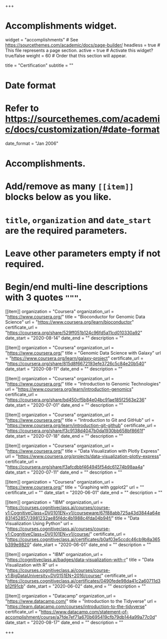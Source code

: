+++
# Accomplishments widget.
widget = "accomplishments"  # See https://sourcethemes.com/academic/docs/page-builder/
headless = true  # This file represents a page section.
active = true  # Activate this widget? true/false
weight = 60  # Order that this section will appear.

title = "Certification"
subtitle = ""

# Date format
#   Refer to https://sourcethemes.com/academic/docs/customization/#date-format
date_format = "Jan 2006"

# Accomplishments.
#   Add/remove as many `[[item]]` blocks below as you like.
#   `title`, `organization` and `date_start` are the required parameters.
#   Leave other parameters empty if not required.
#   Begin/end multi-line descriptions with 3 quotes `"""`.

[[item]]
  organization = "Coursera"
  organization_url = "https://www.coursera.org/"
  title = "Bioconductor for Genomic Data Science"
  url = "https://www.coursera.org/learn/bioconductor"
  certificate_url = "https://coursera.org/share/529ff051b124c96fd5a11cd010330a92"
  date_start = "2020-08-14"
  date_end = ""
  description = ""

[[item]]
  organization = "Coursera"
  organization_url = "https://www.coursera.org/"
  title = "Genomic Data Science with Galaxy"
  url = "https://www.coursera.org/learn/galaxy-project"
  certificate_url = "https://coursera.org/share/815d8f6672193efe3726c5c84e20b540"
  date_start = "2020-08-11"
  date_end = ""
  description = ""
  
[[item]]
  organization = "Coursera"
  organization_url = "https://www.coursera.org/"
  title = "Introduction to Genomic Technologies"
  url = "https://www.coursera.org/learn/introduction-genomics"
  certificate_url = "https://coursera.org/share/bd450cf5b84e04bc91ae185f2563e236"
  date_start = "2020-07-01"
  date_end = ""
  description = ""

[[item]]
  organization = "Coursera"
  organization_url = "https://www.coursera.org/"
  title = "Introduction to Git and GitHub"
  url = "https://www.coursera.org/learn/introduction-git-github"
  certificate_url = "https://coursera.org/share/f3c9138d4047b0da1930bb658bf8661f"
  date_start = "2020-07-18"
  date_end = ""
  description = ""
  
  [[item]]
  organization = "Coursera"
  organization_url = "https://www.coursera.org/"
  title = "Data Visualization with Plotly Express"
  url = "https://www.coursera.org/projects/data-visualization-plotly-express"
  certificate_url = "https://coursera.org/share/f3afcdbbf464945f54dc61274b98aa4a"
  date_start = "2020-07-11"
  date_end = ""
  description = ""
  
  [[item]]
  organization = "Coursera"
  organization_url = "https://www.coursera.org/"
  title = "Graphing with ggplot2"
  url = ""
  certificate_url = ""
  date_start = "2020-06-01"
  date_end = ""
  description = ""
  
  [[item]]
  organization = "IBM"
  organization_url = "https://courses.cognitiveclass.ai/courses/course-v1:CognitiveClass+DV0101EN+v1/courseware/67f88abb725a43d3844a64e831452857/3981232ae85f4dc4b1988c4fda04b94f/"
  title = "Data Visualization Using Python"
  url = "https://courses.cognitiveclass.ai/courses/course-v1:CognitiveClass+DV0101EN+v1/course/"
  certificate_url = "https://courses.cognitiveclass.ai/certificates/b0af03e5ccdc46cb9b8a365b399e9820"
  date_start = "2020-06-01"
  date_end = ""
  description = ""
  
  [[item]]
  organization = "IBM"
  organization_url = "https://cognitiveclass.ai/badges/data-visualization-with-r"
  title = "Data Visualization with R"
  url = "https://courses.cognitiveclass.ai/courses/course-v1:BigDataUniversity+DV0151EN+2016/course/"
  certificate_url = "https://courses.cognitiveclass.ai/certificates/0490fede98da41c2a60711d3b12f91cb"
  date_start = "2020-06-02"
  date_end = ""
  description = ""

[[item]]
  organization = "Datacamp"
  organization_url = "https://www.datacamp.com/"
  title = "Introduction to the Tidyverse"
  url = "https://learn.datacamp.com/courses/introduction-to-the-tidyverse"
  certificate_url = "https://www.datacamp.com/statement-of-accomplishment/course/a7fde7ef71a670b695419cfb79db144a99a77c0d"
  date_start = "2020-08-17"
  date_end = ""
  description = ""




+++
